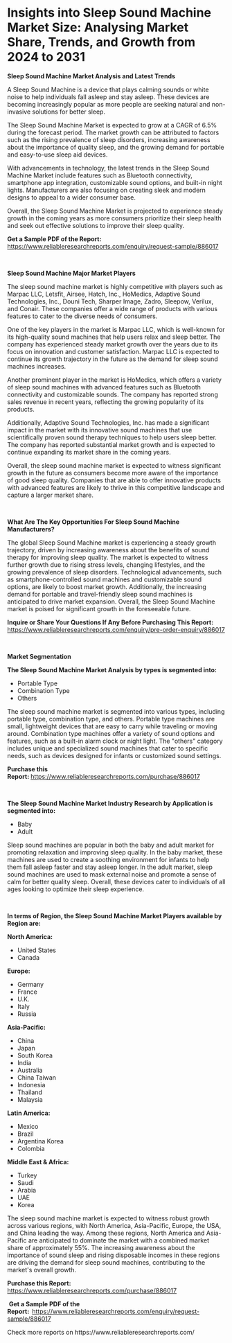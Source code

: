 <p><h1>Insights into Sleep Sound Machine Market Size: Analysing Market Share, Trends, and Growth from 2024 to 2031</h1></p><p><strong>Sleep Sound Machine Market Analysis and Latest Trends</strong></p>
<p><p>A Sleep Sound Machine is a device that plays calming sounds or white noise to help individuals fall asleep and stay asleep. These devices are becoming increasingly popular as more people are seeking natural and non-invasive solutions for better sleep.</p><p>The Sleep Sound Machine Market is expected to grow at a CAGR of 6.5% during the forecast period. The market growth can be attributed to factors such as the rising prevalence of sleep disorders, increasing awareness about the importance of quality sleep, and the growing demand for portable and easy-to-use sleep aid devices.</p><p>With advancements in technology, the latest trends in the Sleep Sound Machine Market include features such as Bluetooth connectivity, smartphone app integration, customizable sound options, and built-in night lights. Manufacturers are also focusing on creating sleek and modern designs to appeal to a wider consumer base.</p><p>Overall, the Sleep Sound Machine Market is projected to experience steady growth in the coming years as more consumers prioritize their sleep health and seek out effective solutions to improve their sleep quality.</p></p>
<p><strong>Get a Sample PDF of the Report:&nbsp;</strong> <a href="https://www.reliableresearchreports.com/enquiry/request-sample/886017">https://www.reliableresearchreports.com/enquiry/request-sample/886017</a></p>
<p>&nbsp;</p>
<p><strong>Sleep Sound Machine Major Market Players</strong></p>
<p><p>The sleep sound machine market is highly competitive with players such as Marpac LLC, Letsfit, Airsee, Hatch, Inc., HoMedics, Adaptive Sound Technologies, Inc., Douni Tech, Sharper Image, Zadro, Sleepow, Verilux, and Conair. These companies offer a wide range of products with various features to cater to the diverse needs of consumers.</p><p>One of the key players in the market is Marpac LLC, which is well-known for its high-quality sound machines that help users relax and sleep better. The company has experienced steady market growth over the years due to its focus on innovation and customer satisfaction. Marpac LLC is expected to continue its growth trajectory in the future as the demand for sleep sound machines increases.</p><p>Another prominent player in the market is HoMedics, which offers a variety of sleep sound machines with advanced features such as Bluetooth connectivity and customizable sounds. The company has reported strong sales revenue in recent years, reflecting the growing popularity of its products.</p><p>Additionally, Adaptive Sound Technologies, Inc. has made a significant impact in the market with its innovative sound machines that use scientifically proven sound therapy techniques to help users sleep better. The company has reported substantial market growth and is expected to continue expanding its market share in the coming years.</p><p>Overall, the sleep sound machine market is expected to witness significant growth in the future as consumers become more aware of the importance of good sleep quality. Companies that are able to offer innovative products with advanced features are likely to thrive in this competitive landscape and capture a larger market share.</p></p>
<p>&nbsp;</p>
<p><strong>What Are The Key Opportunities For Sleep Sound Machine Manufacturers?</strong></p>
<p><p>The global Sleep Sound Machine market is experiencing a steady growth trajectory, driven by increasing awareness about the benefits of sound therapy for improving sleep quality. The market is expected to witness further growth due to rising stress levels, changing lifestyles, and the growing prevalence of sleep disorders. Technological advancements, such as smartphone-controlled sound machines and customizable sound options, are likely to boost market growth. Additionally, the increasing demand for portable and travel-friendly sleep sound machines is anticipated to drive market expansion. Overall, the Sleep Sound Machine market is poised for significant growth in the foreseeable future.</p></p>
<p><strong>Inquire or Share Your Questions If Any Before Purchasing This Report:</strong> <a href="https://www.reliableresearchreports.com/enquiry/pre-order-enquiry/886017">https://www.reliableresearchreports.com/enquiry/pre-order-enquiry/886017</a></p>
<p>&nbsp;</p>
<p><strong>Market Segmentation</strong></p>
<p><strong>The Sleep Sound Machine Market Analysis by types is segmented into:</strong></p>
<p><ul><li>Portable Type</li><li>Combination Type</li><li>Others</li></ul></p>
<p><p>The sleep sound machine market is segmented into various types, including portable type, combination type, and others. Portable type machines are small, lightweight devices that are easy to carry while traveling or moving around. Combination type machines offer a variety of sound options and features, such as a built-in alarm clock or night light. The "others" category includes unique and specialized sound machines that cater to specific needs, such as devices designed for infants or customized sound settings.</p></p>
<p><strong>Purchase this Report:&nbsp;</strong><a href="https://www.reliableresearchreports.com/purchase/886017">https://www.reliableresearchreports.com/purchase/886017</a></p>
<p>&nbsp;</p>
<p><strong>The Sleep Sound Machine Market Industry Research by Application is segmented into:</strong></p>
<p><ul><li>Baby</li><li>Adult</li></ul></p>
<p><p>Sleep sound machines are popular in both the baby and adult market for promoting relaxation and improving sleep quality. In the baby market, these machines are used to create a soothing environment for infants to help them fall asleep faster and stay asleep longer. In the adult market, sleep sound machines are used to mask external noise and promote a sense of calm for better quality sleep. Overall, these devices cater to individuals of all ages looking to optimize their sleep experience.</p></p>
<p>&nbsp;</p>
<p><strong>In terms of Region, the Sleep Sound Machine Market Players available by Region are:</strong></p>
<p>
    <p> <strong> North America: </strong>
        <ul>
            <li>United States</li>
            <li>Canada</li>
        </ul>
        </p> 
    <p> <strong> Europe: </strong>
        <ul>
            <li>Germany</li>
            <li>France</li>
            <li>U.K.</li>
            <li>Italy</li>
            <li>Russia</li>
        </ul>
        </p> 
    <p> <strong> Asia-Pacific: </strong>
        <ul>
            <li>China</li>
            <li>Japan</li>
            <li>South Korea</li>
            <li>India</li>
            <li>Australia</li>
            <li>China Taiwan</li>
            <li>Indonesia</li>
            <li>Thailand</li>
            <li>Malaysia</li>
        </ul>
        </p> 
    <p> <strong> Latin America: </strong>
        <ul>
            <li>Mexico</li>
            <li>Brazil</li>
            <li>Argentina Korea</li>
            <li>Colombia</li>
        </ul>
        </p> 
    <p> <strong> Middle East & Africa: </strong>
        <ul>
            <li>Turkey</li>
            <li>Saudi</li>
            <li>Arabia</li>
            <li>UAE</li>
            <li>Korea</li>
        </ul>
    </p>
    </p>
<p><p>The sleep sound machine market is expected to witness robust growth across various regions, with North America, Asia-Pacific, Europe, the USA, and China leading the way. Among these regions, North America and Asia-Pacific are anticipated to dominate the market with a combined market share of approximately 55%. The increasing awareness about the importance of sound sleep and rising disposable incomes in these regions are driving the demand for sleep sound machines, contributing to the market's overall growth.</p></p>
<p><strong>Purchase this Report: </strong><a href="https://www.reliableresearchreports.com/purchase/886017">https://www.reliableresearchreports.com/purchase/886017</a></p>
<p>&nbsp;<strong>Get a Sample PDF of the Report:&nbsp;&nbsp;</strong><a href="https://www.reliableresearchreports.com/enquiry/request-sample/886017">https://www.reliableresearchreports.com/enquiry/request-sample/886017</a></p>
<p><strong></strong></p>
<p>Check more reports on https://www.reliableresearchreports.com/</p>